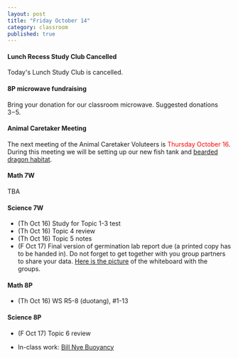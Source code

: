 ```yaml
---
layout: post
title: "Friday October 14"
category: classroom
published: true
---
```


#### Lunch Recess Study Club Cancelled
Today's Lunch Study Club is cancelled.

#### 8P microwave fundraising
Bring your donation for our classroom microwave. Suggested donations $3-$5.

#### Animal Caretaker Meeting 
The next meeting of the Animal Caretaker Voluteers is <span style="color:red">Thursday October 16</span>. During this meeting we will be setting up our new fish tank and [bearded dragon habitat](http://drpineda.ca/new-classroom-tenant.html).

#### Math 7W
TBA

#### Science 7W
* (Th Oct 16) Study for Topic 1-3 test
* (Th Oct 16) Topic 4 review
* (Th Oct 16) Topic 5 notes
* (F Oct 17) Final version of germination lab report due (a printed copy has to be handed in). Do not forget to get together with you group partners to share your data. [Here is the picture](https://www.dropbox.com/s/zizjof6llbrqvwd/2014-09-26%2015.00.19.jpg?dl=0) of the whiteboard with the groups.

#### Math 8P
* (Th Oct 16) WS R5-8 (duotang), #1-13 

#### Science 8P
* (F Oct 17) Topic 6 review

* In-class work: [Bill Nye Buoyancy](https://www.dropbox.com/s/nt11esy5d80a466/Bill%20Nye%20-%20Buoyancy.pdf?dl=0)
